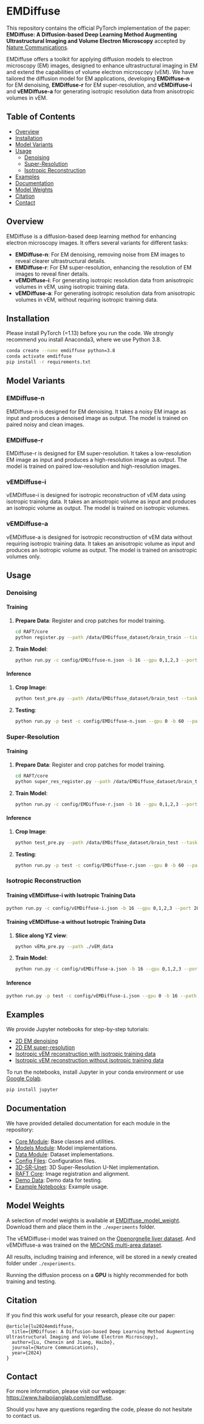 # EMDiffuse

This repository contains the official PyTorch implementation of the paper: **EMDiffuse: A Diffusion-based Deep Learning Method Augmenting Ultrastructural Imaging and Volume Electron Microscopy** accepted by [Nature Communications](https://www.nature.com/articles/s41467-024-49125-z).

EMDiffuse offers a toolkit for applying diffusion models to electron microscopy (EM) images, designed to enhance ultrastructural imaging in EM and extend the capabilities of volume electron microscopy (vEM). We have tailored the diffusion model for EM applications, developing **EMDiffuse-n** for EM denoising, **EMDiffuse-r** for EM super-resolution, and **vEMDiffuse-i** and **vEMDiffuse-a** for generating isotropic resolution data from anisotropic volumes in vEM.

## Table of Contents

- [Overview](#overview)
- [Installation](#installation)
- [Model Variants](#model-variants)
- [Usage](#usage)
  - [Denoising](#denoising)
  - [Super-Resolution](#super-resolution)
  - [Isotropic Reconstruction](#isotropic-reconstruction)
- [Examples](#examples)
- [Documentation](#documentation)
- [Model Weights](#model-weights)
- [Citation](#citation)
- [Contact](#contact)

## Overview

EMDiffuse is a diffusion-based deep learning method for enhancing electron microscopy images. It offers several variants for different tasks:

- **EMDiffuse-n**: For EM denoising, removing noise from EM images to reveal clearer ultrastructural details.
- **EMDiffuse-r**: For EM super-resolution, enhancing the resolution of EM images to reveal finer details.
- **vEMDiffuse-i**: For generating isotropic resolution data from anisotropic volumes in vEM, using isotropic training data.
- **vEMDiffuse-a**: For generating isotropic resolution data from anisotropic volumes in vEM, without requiring isotropic training data.

## Installation

Please install PyTorch (=1.13) before you run the code. We strongly recommend you install Anaconda3, where we use Python 3.8.

```bash
conda create --name emdiffuse python=3.8
conda activate emdiffuse
pip install -r requirements.txt
```

## Model Variants

### EMDiffuse-n

EMDiffuse-n is designed for EM denoising. It takes a noisy EM image as input and produces a denoised image as output. The model is trained on paired noisy and clean images.

### EMDiffuse-r

EMDiffuse-r is designed for EM super-resolution. It takes a low-resolution EM image as input and produces a high-resolution image as output. The model is trained on paired low-resolution and high-resolution images.

### vEMDiffuse-i

vEMDiffuse-i is designed for isotropic reconstruction of vEM data using isotropic training data. It takes an anisotropic volume as input and produces an isotropic volume as output. The model is trained on isotropic volumes.

### vEMDiffuse-a

vEMDiffuse-a is designed for isotropic reconstruction of vEM data without requiring isotropic training data. It takes an anisotropic volume as input and produces an isotropic volume as output. The model is trained on anisotropic volumes only.

## Usage

### Denoising

#### Training

1. **Prepare Data**: Register and crop patches for model training.
   ```bash
   cd RAFT/core
   python register.py --path /data/EMDiffuse_dataset/brain_train --tissue Brain --patch_size 256 --overlap 0.125
   ```

2. **Train Model**:
   ```bash
   python run.py -c config/EMDiffuse-n.json -b 16 --gpu 0,1,2,3 --port 20022 --path /data/EMDiffuse_dataset/brain_train/denoise/train_wf --lr 5e-5
   ```

#### Inference

1. **Crop Image**:
   ```bash
   python test_pre.py --path /data/EMDiffuse_dataset/brain_test --task denoise
   ```

2. **Testing**:
   ```bash
   python run.py -p test -c config/EMDiffuse-n.json --gpu 0 -b 60 --path /data/EMDiffuse_dataset/brain_test/denoise_test_crop_patches --resume ./experiments/EMDiffuse-n/best --mean 1 --step 1000
   ```

### Super-Resolution

#### Training

1. **Prepare Data**: Register and crop patches for model training.
   ```bash
   cd RAFT/core
   python super_res_register.py --path /data/EMDiffuse_dataset/brain_train --patch_size 128 --overlap 0.125
   ```

2. **Train Model**:
   ```bash
   python run.py -c config/EMDiffuse-r.json -b 16 --gpu 0,1,2,3 --port 20022 --path /data/EMDiffuse_dataset/brain_train/zoom/train_wf --lr 5e-5
   ```

#### Inference

1. **Crop Image**:
   ```bash
   python test_pre.py --path /data/EMDiffuse_dataset/brain_test --task super
   ```

2. **Testing**:
   ```bash
   python run.py -p test -c config/EMDiffuse-r.json --gpu 0 -b 60 --path /data/EMDiffuse_dataset/brain_test/super_test_crop_patches --resume ./experiments/EMDiffuse-r/best --mean 1 --step 1000
   ```

### Isotropic Reconstruction

#### Training vEMDiffuse-i with Isotropic Training Data

```bash
python run.py -c config/vEMDiffuse-i.json -b 16 --gpu 0,1,2,3 --port 20022 --path ./vEM_data -z 6 --lr 5e-5
```

#### Training vEMDiffuse-a without Isotropic Training Data

1. **Slice along YZ view**:
   ```bash
   python vEMa_pre.py --path ./vEM_data
   ```

2. **Train Model**:
   ```bash
   python run.py -c config/vEMDiffuse-a.json -b 16 --gpu 0,1,2,3 --port 20022 --path ./vEM_data/transposed -z 6 --lr 5e-5
   ```

#### Inference

```bash
python run.py -p test -c config/vEMDiffuse-i.json --gpu 0 -b 16 --path ./vEM_test_data/ -z 6 --resume ./experiments/vEMDiffuse-i/best --mean 1 --step 200
```

## Examples

We provide Jupyter notebooks for step-by-step tutorials:

- [2D EM denoising](example/denoise/)
- [2D EM super-resolution](example/super-res/)
- [Isotropic vEM reconstruction with isotropic training data](example/vEMDiffuse-i/)
- [Isotropic vEM reconstruction without isotropic training data](example/vEMDiffuse-a/)

To run the notebooks, install Jupyter in your conda environment or use [Google Colab](https://colab.research.google.com/).

```bash
pip install jupyter
```

## Documentation

We have provided detailed documentation for each module in the repository:

- [Core Module](core/README.md): Base classes and utilities.
- [Models Module](models/README.md): Model implementations.
- [Data Module](data/README.md): Dataset implementations.
- [Config Files](config/README.md): Configuration files.
- [3D-SR-Unet](3D-SR-Unet/README.md): 3D Super-Resolution U-Net implementation.
- [RAFT Core](RAFT/core/README.md): Image registration and alignment.
- [Demo Data](demo/README.md): Demo data for testing.
- [Example Notebooks](example/README.md): Example usage.

## Model Weights

A selection of model weights is available at [EMDiffuse_model_weight](https://connecthkuhk-my.sharepoint.com/:f:/g/personal/u3590540_connect_hku_hk/EtSvqrIyrNREim5dJfabx2ABMLNhwk2Z9EsJDD4w6mls8g?e=OdP4Vq). Download them and place them in the `./experiments` folder.

The vEMDiffuse-i model was trained on the [Openorgnelle liver dataset](https://doi.org/10.25378/janelia.16913047.v1). And vEMDiffuse-a was trained on the [MICrONS multi-area dataset](https://www.microns-explorer.org/).

All results, including training and inference, will be stored in a newly created folder under `./experiments`.

Running the diffusion process on a **GPU** is highly recommended for both training and testing.

## Citation

If you find this work useful for your research, please cite our paper:

```
@article{lu2024emdiffuse,
  title={EMDiffuse: A Diffusion-based Deep Learning Method Augmenting Ultrastructural Imaging and Volume Electron Microscopy},
  author={Lu, Chenxin and Jiang, Haibo},
  journal={Nature Communications},
  year={2024}
}
```

## Contact

For more information, please visit our webpage: https://www.haibojianglab.com/emdiffuse.

Should you have any questions regarding the code, please do not hesitate to contact us.
